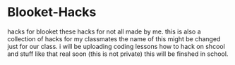 # Blooket-Hacks
hacks for blooket
these hacks for not all made by me.
this is also a collection of hacks for my classmates
the name of this might be changed just for our class.
i will be uploading coding lessons how to hack on shcool and stuff like that real soon
(this is not private)
this will be finshed in school.
